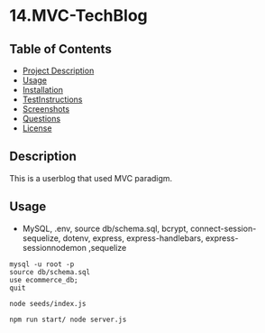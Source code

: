 # 14.MVC-TechBlog

## Table of Contents 
  - [Project Description](#Description)
  - [Usage](#Usage)
  - [Installation](#Installation)
  - [TestInstructions](#TestInstructions)
  - [Screenshots](#Screenshots)
  - [Questions](#Questions)
  - [License](#License)

## Description
This is a userblog that used MVC paradigm.


## Usage

- MySQL, .env, source db/schema.sql, bcrypt, connect-session-sequelize, dotenv, express, express-handlebars, express-sessionnodemon ,sequelize

~~~
mysql -u root -p
source db/schema.sql
use ecommerce_db;
quit
~~~
~~~
node seeds/index.js
~~~
~~~
npm run start/ node server.js
~~~



